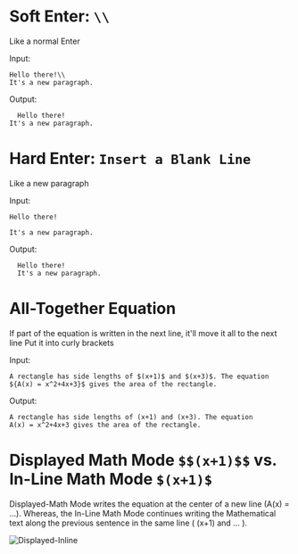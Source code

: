 # Soft Enter: ```\\```
  Like a normal Enter
  
  Input:
  ```
  Hello there!\\
  It's a new paragraph.
  ```
  Output: 
  ```
    Hello there!
  It's a new paragraph.
  ```
  
# Hard Enter: ```Insert a Blank Line```
  Like a new paragraph
  
  Input:
  ```
  Hello there!
 
  It's a new paragraph.
  ```
  Output: 
  ```
    Hello there!
    It's a new paragraph.
  ```
  
  # All-Together Equation
  If part of the equation is written in the next line, it'll move it all to the next line
  Put it into curly brackets 
  
  Input:
  ```
  A rectangle has side lengths of $(x+1)$ and $(x+3)$. The equation ${A(x) = x^2+4x+3}$ gives the area of the rectangle.
  ```
  Output:
  ```
  A rectangle has side lengths of (x+1) and (x+3). The equation 
  A(x) = x^2+4x+3 gives the area of the rectangle.
  ```
  
  # Displayed Math Mode ```$$(x+1)$$``` vs. In-Line Math Mode ```$(x+1)$```
  Displayed-Math Mode writes the equation at the center of a new line (A(x) = ...).
  Whereas, the In-Line Math Mode continues writing the Mathematical text along the previous sentence in the same line (  (x+1) and ...   ). 
  
  ![Displayed-Inline](https://user-images.githubusercontent.com/97347852/215075692-15273773-d293-4c7d-87b5-18099df9c692.png)
